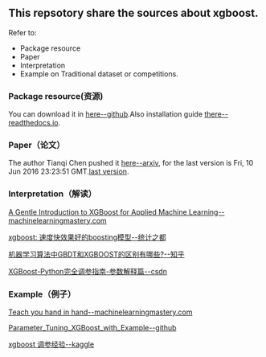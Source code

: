 ## This repsotory share the sources about xgboost.
Refer to:
- Package resource
- Paper
- Interpretation
- Example on Traditional dataset or competitions.


### Package resource(资源)
You can download it in [here--github](https://github.com/dmlc/xgboost).Also installation guide [there--readthedocs.io](https://xgboost.readthedocs.io/en/latest/build.html).

### Paper（论文）
The author Tianqi Chen pushed it [here--arxiv](https://arxiv.org/abs/1603.02754), for the last version is  Fri, 10 Jun 2016 23:23:51 GMT.[last version](https://arxiv.org/pdf/1603.02754.pdf).

### Interpretation（解读）
[A Gentle Introduction to XGBoost for Applied Machine Learning--machinelearningmastery.com](http://machinelearningmastery.com/gentle-introduction-xgboost-applied-machine-learning/)

[xgboost: 速度快效果好的boosting模型--统计之都](https://cos.name/2015/03/xgboost/)

[机器学习算法中GBDT和XGBOOST的区别有哪些?--知乎](https://www.zhihu.com/question/41354392)

[XGBoost-Python完全调参指南-参数解释篇--csdn](http://blog.csdn.net/wzmsltw/article/details/50994481)

### Example（例子）

[Teach you hand in hand--machinelearningmastery.com](http://machinelearningmastery.com/category/xgboost/)

[Parameter_Tuning_XGBoost_with_Example--github](https://github.com/kuhung/Analytics_Vidhya/tree/master/Articles/Parameter_Tuning_XGBoost_with_Example)

[xgboost 调参经验--kaggle](https://www.kaggle.com/c/bnp-paribas-cardif-claims-management/discussion/19083)
